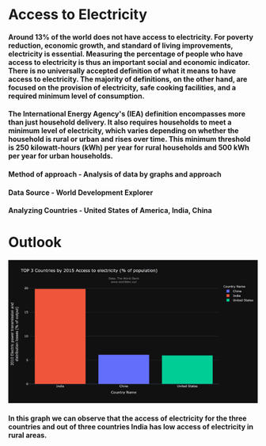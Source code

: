 #  Access to Electricity
#### Around 13% of the world does not have access to electricity. For poverty reduction, economic growth, and standard of living improvements, electricity is essential. Measuring the percentage of people who have access to electricity is thus an important social and economic indicator. There is no universally accepted definition of what it means to have access to electricity. The majority of definitions, on the other hand, are focused on the provision of electricity, safe cooking facilities, and a required minimum level of consumption. 

#### The International Energy Agency's (IEA) definition encompasses more than just household delivery. It also requires households to meet a minimum level of electricity, which varies depending on whether the household is rural or urban and rises over time. This minimum threshold is 250 kilowatt-hours (kWh) per year for rural households and 500 kWh per year for urban households.
#### Method of approach - Analysis of data by graphs and approach 
#### Data Source - World Development Explorer
#### Analyzing Countries - United States of America, India, China

# Outlook
![](newplot.png)
#### In this graph we can observe that the access of electricity for the three countries and out of three countries India has low access of electricity in rural areas.
